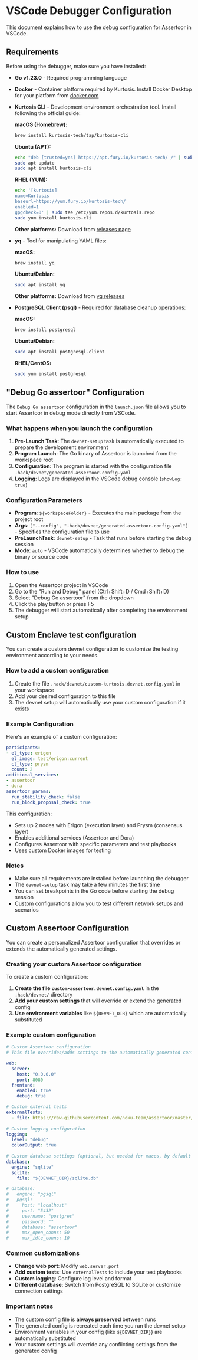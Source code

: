 # VSCode Debugger Configuration

This document explains how to use the debug configuration for Assertoor in VSCode.

## Requirements

Before using the debugger, make sure you have installed:

- **Go v1.23.0** - Required programming language
- **Docker** - Container platform required by Kurtosis. Install Docker Desktop for your platform from [docker.com](https://www.docker.com/products/docker-desktop/)
- **Kurtosis CLI** - Development environment orchestration tool. Install following the official guide:
  
  **macOS (Homebrew):**

  ```bash
  brew install kurtosis-tech/tap/kurtosis-cli
  ```
  
  **Ubuntu (APT):**

  ```bash
  echo "deb [trusted=yes] https://apt.fury.io/kurtosis-tech/ /" | sudo tee /etc/apt/sources.list.d/kurtosis.list
  sudo apt update
  sudo apt install kurtosis-cli
  ```
  
  **RHEL (YUM):**

  ```bash
  echo '[kurtosis]
  name=Kurtosis
  baseurl=https://yum.fury.io/kurtosis-tech/
  enabled=1
  gpgcheck=0' | sudo tee /etc/yum.repos.d/kurtosis.repo
  sudo yum install kurtosis-cli
  ```
  
  **Other platforms:** Download from [releases page](https://github.com/kurtosis-tech/kurtosis-cli-release-artifacts/releases)

- **yq** - Tool for manipulating YAML files:
  
  **macOS:**

  ```bash
  brew install yq
  ```
  
  **Ubuntu/Debian:**

  ```bash
  sudo apt install yq
  ```
  
  **Other platforms:** Download from [yq releases](https://github.com/mikefarah/yq/releases)

- **PostgreSQL Client (psql)** - Required for database cleanup operations:
  
  **macOS:**

  ```bash
  brew install postgresql
  ```
  
  **Ubuntu/Debian:**

  ```bash
  sudo apt install postgresql-client
  ```
  
  **RHEL/CentOS:**
  
  ```bash
  sudo yum install postgresql
  ```

## "Debug Go assertoor" Configuration

The `Debug Go assertoor` configuration in the `launch.json` file allows you to start Assertoor in debug mode directly from VSCode.

### What happens when you launch the configuration

1. **Pre-Launch Task**: The `devnet-setup` task is automatically executed to prepare the development environment
2. **Program Launch**: The Go binary of Assertoor is launched from the workspace root
3. **Configuration**: The program is started with the configuration file `.hack/devnet/generated-assertoor-config.yaml`
4. **Logging**: Logs are displayed in the VSCode debug console (`showLog: true`)

### Configuration Parameters

- **Program**: `${workspaceFolder}` - Executes the main package from the project root
- **Args**: `["--config", ".hack/devnet/generated-assertoor-config.yaml"]` - Specifies the configuration file to use
- **PreLaunchTask**: `devnet-setup` - Task that runs before starting the debug session
- **Mode**: `auto` - VSCode automatically determines whether to debug the binary or source code

### How to use

1. Open the Assertoor project in VSCode
2. Go to the "Run and Debug" panel (Ctrl+Shift+D / Cmd+Shift+D)
3. Select "Debug Go assertoor" from the dropdown
4. Click the play button or press F5
5. The debugger will start automatically after completing the environment setup

## Custom Enclave test configuration

You can create a custom devnet configuration to customize the testing environment according to your needs.

### How to add a custom configuration

1. Create the file `.hack/devnet/custom-kurtosis.devnet.config.yaml` in your workspace
2. Add your desired configuration to this file
3. The devnet setup will automatically use your custom configuration if it exists

### Example Configuration

Here's an example of a custom configuration:

```yaml
participants:
- el_type: erigon
  el_image: test/erigon:current
  cl_type: prysm
  count: 2
additional_services:
- assertoor
- dora
assertoor_params:
  run_stability_check: false
  run_block_proposal_check: true
```

This configuration:

- Sets up 2 nodes with Erigon (execution layer) and Prysm (consensus layer)
- Enables additional services (Assertoor and Dora)
- Configures Assertoor with specific parameters and test playbooks
- Uses custom Docker images for testing

### Notes

- Make sure all requirements are installed before launching the debugger
- The `devnet-setup` task may take a few minutes the first time
- You can set breakpoints in the Go code before starting the debug session
- Custom configurations allow you to test different network setups and scenarios

## Custom Assertoor Configuration

You can create a personalized Assertoor configuration that overrides or extends the automatically generated settings.

### Creating your custom Assertoor configuration

To create a custom configuration:

1. **Create the file `custom-assertoor.devnet.config.yaml`** in the `.hack/devnet/` directory
2. **Add your custom settings** that will override or extend the generated config
3. **Use environment variables** like `${DEVNET_DIR}` which are automatically substituted

### Example custom configuration

```yaml
# Custom Assertoor configuration
# This file overrides/adds settings to the automatically generated config

web:
  server:
    host: "0.0.0.0"
    port: 8080
  frontend:
    enabled: true
    debug: true

# Custom external tests
externalTests:
  - file: https://raw.githubusercontent.com/noku-team/assertoor/master/playbooks/dev/tx-pool-check-short.yaml
  
# Custom logging configuration
logging:
  level: "debug"
  colorOutput: true
  
# Custom database settings (optional, but needed for macos, by default it uses /app folder, that is not writable)
database:
  engine: "sqlite"
  sqlite:
    file: "${DEVNET_DIR}/sqlite.db"

# database:
#   engine: "pgsql"
#   pgsql:
#     host: "localhost"
#     port: "5432"
#     username: "postgres"
#     password: ""
#     database: "assertoor"
#     max_open_conns: 50
#     max_idle_conns: 10
```

### Common customizations

- **Change web port**: Modify `web.server.port`
- **Add custom tests**: Use `externalTests` to include your test playbooks
- **Custom logging**: Configure log level and format
- **Different database**: Switch from PostgreSQL to SQLite or customize connection settings

### Important notes

- The custom config file is **always preserved** between runs
- The generated config is recreated each time you run the devnet setup
- Environment variables in your config (like `${DEVNET_DIR}`) are automatically substituted
- Your custom settings will override any conflicting settings from the generated config
